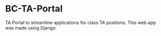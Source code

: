 # BC-TA-Portal
TA Portal to streamline applications for class TA positions.
This web app was made using Django. 


